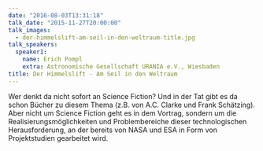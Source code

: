 ```yaml
---
date: "2016-08-03T13:31:18"
talk_date: "2015-11-27T20:00:00"
talk_images:
  - der-himmelslift-am-seil-in-den-weltraum-title.jpg
talk_speakers:
  speaker1:
    name: Erich Pompl
    extra: Astronomische Gesellschaft URANIA e.V., Wiesbaden
title: Der Himmelslift - Am Seil in den Weltraum
---
```


Wer denkt da nicht sofort an Science Fiction? Und in der Tat gibt es da schon Bücher zu diesem Thema (z.B. von A.C. Clarke und Frank Schätzing). Aber nicht um Science Fiction geht es in dem Vortrag, sondern um die Realisierungsmöglichkeiten und Problembereiche dieser technologischen Herausforderung, an der bereits von NASA und ESA in Form von Projektstudien gearbeitet wird.
